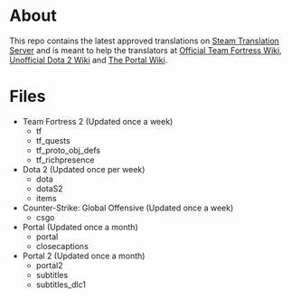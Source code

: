 # About

This repo contains the latest approved translations on [Steam Translation Server](https://translation.steampowered.com) and is meant to help the translators at [Official Team Fortress Wiki](https://wiki.teamfortress.com/wiki/Main_Page), [Unofficial Dota 2 Wiki](https://dota2.gamepedia.com/Dota_2_Wiki) and [The Portal Wiki](https://theportalwiki.com/wiki/Main_Page).

# Files
* Team Fortress 2 (Updated once a week)
  * tf
  * tf_quests
  * tf_proto_obj_defs
  * tf_richpresence
* Dota 2 (Updated once per week)
  * dota
  * dotaS2
  * items
* Counter-Strike: Global Offensive (Updated once a week)
  * csgo
* Portal (Updated once a month)
  * portal
  * closecaptions
* Portal 2 (Updated once a month)
  * portal2
  * subtitles
  * subtitles_dlc1